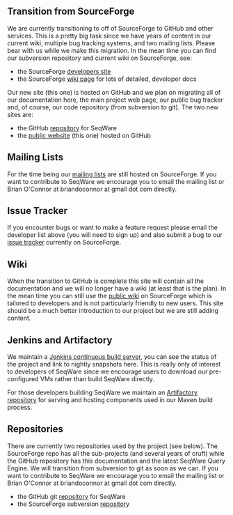 Transition from SourceForge
-------------

We are currently transitioning to off of SourceForge to GitHub and other services.  This is a pretty big task since we have years of content in our current wiki, multiple bug tracking systems, and two mailing lists. Please bear with us while we make this migration.  In the mean time you can find our subversion repository and current wiki on SourceForge, see:

* the SourceForge [developers site](http://sourceforge.net/projects/seqware/)
* the SourceForge [wiki page](http://sourceforge.net/projects/seqware/) for lots of detailed, developer docs

Our new site (this one) is hosted on GitHub and we plan on migrating all of our documentation here, the main project web page, our public bug tracker and, of course, our code repository (from subversion to git).  The two new sites are:

* the GitHub [repository](https://github.com/SeqWare/seqware) for SeqWare
* the [public website](http://seqware.github.com) (this one) hosted on GitHub

Mailing Lists
-------------

For the time being our [mailing lists](http://sourceforge.net/mail/?group_id=239239) are still hosted on SourceForge. If you want to contribute to SeqWare we encourage you to email the mailing list or Brian O'Connor at briandoconnor at gmail dot com directly.

Issue Tracker
-------------

If you encounter bugs or want to make a feature request please email the developer list above (you will need to sign up) and also submit a bug to our [issue tracker](http://sourceforge.net/tracker/?group_id=239239) currently on SourceForge.

Wiki
----

When the transition to GitHub is complete this site will contain all the documentation and we will no longer have a wiki (at least that is the plan).  In the mean time you can still use the [public wiki](http://seqware.sf.net/) on SourceForge which is tailored to developers and is not particularly friendly to new users.  This site should be a much better introduction to our project but we are still adding content.

Jenkins and Artifactory
-----------------------

We maintain a [Jenkins continuous build server](http://jenkins.res.oicr.on.ca/job/seqware/), you can see the status of the project and link to nightly snapshots here. This is really only of interest to developers of SeqWare since we encourage users to download our pre-configured VMs rather than build SeqWare directly.

For those developers building SeqWare we maintain an [Artifactory repository](http://seqwaremaven.oicr.on.ca/artifactory/) for serving and hosting components used in our Maven build process.

Repositories
------------

There are currently two repositories used by the project (see below). The SourceForge repo has all the sub-projects (and several years of cruft)  while the GitHub repository has this documentation and the latest SeqWare Query Engine. We will transition from subversion to git as soon as we can.  If you want to contribute to SeqWare we encourage you to email the mailing list or Brian O'Connor at briandoconnor at gmail dot com directly.

* the GitHub git [repository](https://github.com/SeqWare/seqware) for SeqWare
* the SourceForge subversion [repository](http://sourceforge.net/projects/seqware/develop)

